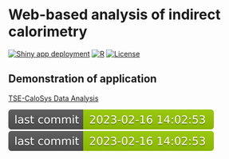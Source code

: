 # Web-based analysis of indirect calorimetry 

[![Shiny app deployment](https://github.com/stephanmg/calorimetry/actions/workflows/deploy-shiny.yml/badge.svg)](https://github.com/stephanmg/calorimetry/actions/workflows/deploy-shiny.yml)
[![R](https://img.shields.io/badge/R%3E%3D-4.2.0-6666ff.svg)](https://cran.r-project.org/)
[![License](https://img.shields.io/badge/license-MIT-blue)]()

## Demonstration of application
[TSE-CaloSys Data Analysis](https://calorimetry.shinyapps.io/calorimetry/)

![](https://github.com/stephanmg/calorimetry/blob/data/mybadge.svg?raw=true)
![](https://github.com/stephanmg/calorimetry/blob/data/mybadge.svg?raw=true)